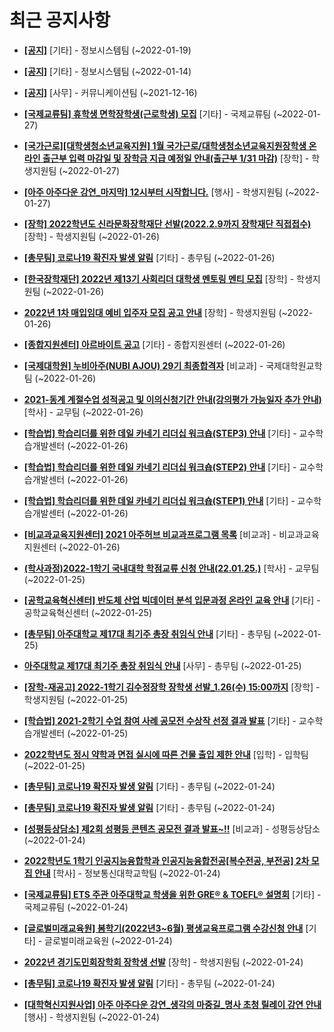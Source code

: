 # 최근 공지사항

* **[[공지]](http://ajou.ac.kr/kr/ajou/notice.do?mode=view&amp;articleNo=179802&amp;article.offset=0&amp;articleLimit=30)**
 [기타] - 정보시스템팀 (~2022-01-19)

* **[[공지]](http://ajou.ac.kr/kr/ajou/notice.do?mode=view&amp;articleNo=179594&amp;article.offset=0&amp;articleLimit=30)**
 [기타] - 정보시스템팀 (~2022-01-14)

* **[[공지]](http://ajou.ac.kr/kr/ajou/notice.do?mode=view&amp;articleNo=147976&amp;article.offset=0&amp;articleLimit=30)**
 [사무] - 커뮤니케이션팀 (~2021-12-16)

* **[[국제교류팀] 휴학생 면학장학생(근로학생) 모집](http://ajou.ac.kr/kr/ajou/notice.do?mode=view&amp;articleNo=180145&amp;article.offset=0&amp;articleLimit=30)**
 [기타] - 국제교류팀 (~2022-01-27)

* **[[국가근로][대학생청소년교육지원] 1월 국가근로/대학생청소년교육지원장학생 온라인 출근부 입력 마감일 및 장학금 지급 예정일 안내(출근부 1/31 마감)](http://ajou.ac.kr/kr/ajou/notice.do?mode=view&amp;articleNo=180143&amp;article.offset=0&amp;articleLimit=30)**
 [장학] - 학생지원팀 (~2022-01-27)

* **[[아주 아주다운 강연_마지막] 12시부터 시작합니다.](http://ajou.ac.kr/kr/ajou/notice.do?mode=view&amp;articleNo=180136&amp;article.offset=0&amp;articleLimit=30)**
 [행사] - 학생지원팀 (~2022-01-27)

* **[[장학] 2022학년도 신라문화장학재단 선발(2022.2.9까지 장학재단 직접접수)](http://ajou.ac.kr/kr/ajou/notice.do?mode=view&amp;articleNo=180131&amp;article.offset=0&amp;articleLimit=30)**
 [장학] - 학생지원팀 (~2022-01-26)

* **[[총무팀] 코로나19 확진자 발생 알림](http://ajou.ac.kr/kr/ajou/notice.do?mode=view&amp;articleNo=180127&amp;article.offset=0&amp;articleLimit=30)**
 [기타] - 총무팀 (~2022-01-26)

* **[[한국장학재단] 2022년 제13기 사회리더 대학생 멘토링 멘티 모집](http://ajou.ac.kr/kr/ajou/notice.do?mode=view&amp;articleNo=180118&amp;article.offset=0&amp;articleLimit=30)**
 [장학] - 학생지원팀 (~2022-01-26)

* **[2022년 1차 매입임대 예비 입주자 모집 공고 안내](http://ajou.ac.kr/kr/ajou/notice.do?mode=view&amp;articleNo=180113&amp;article.offset=0&amp;articleLimit=30)**
 [장학] - 학생지원팀 (~2022-01-26)

* **[[종합지원센터] 아르바이트 공고](http://ajou.ac.kr/kr/ajou/notice.do?mode=view&amp;articleNo=180102&amp;article.offset=0&amp;articleLimit=30)**
 [기타] - 종합지원센터 (~2022-01-26)

* **[[국제대학원] 누비아주(NUBI AJOU) 29기 최종합격자](http://ajou.ac.kr/kr/ajou/notice.do?mode=view&amp;articleNo=180100&amp;article.offset=0&amp;articleLimit=30)**
 [비교과] - 국제대학원교학팀 (~2022-01-26)

* **[2021-동계 계절수업 성적공고 및 이의신청기간 안내(강의평가 가능일자 추가 안내)](http://ajou.ac.kr/kr/ajou/notice.do?mode=view&amp;articleNo=180098&amp;article.offset=0&amp;articleLimit=30)**
 [학사] - 교무팀 (~2022-01-26)

* **[[학습법] 학습리더를 위한 데일 카네기 리더십 워크숍(STEP3) 안내](http://ajou.ac.kr/kr/ajou/notice.do?mode=view&amp;articleNo=180092&amp;article.offset=0&amp;articleLimit=30)**
 [기타] - 교수학습개발센터 (~2022-01-26)

* **[[학습법] 학습리더를 위한 데일 카네기 리더십 워크숍(STEP2) 안내](http://ajou.ac.kr/kr/ajou/notice.do?mode=view&amp;articleNo=180091&amp;article.offset=0&amp;articleLimit=30)**
 [기타] - 교수학습개발센터 (~2022-01-26)

* **[[학습법] 학습리더를 위한 데일 카네기 리더십 워크숍(STEP1) 안내](http://ajou.ac.kr/kr/ajou/notice.do?mode=view&amp;articleNo=180090&amp;article.offset=0&amp;articleLimit=30)**
 [기타] - 교수학습개발센터 (~2022-01-26)

* **[[비교과교육지원센터] 2021 아주허브 비교과프로그램 목록](http://ajou.ac.kr/kr/ajou/notice.do?mode=view&amp;articleNo=180080&amp;article.offset=0&amp;articleLimit=30)**
 [비교과] - 비교과교육지원센터 (~2022-01-26)

* **[(학사과정)2022-1학기 국내대학 학점교류 신청 안내(22.01.25.)](http://ajou.ac.kr/kr/ajou/notice.do?mode=view&amp;articleNo=180068&amp;article.offset=0&amp;articleLimit=30)**
 [학사] - 교무팀 (~2022-01-25)

* **[[공학교육혁신센터] 반도체 산업 빅데이터 분석 입문과정 온라인 교육 안내](http://ajou.ac.kr/kr/ajou/notice.do?mode=view&amp;articleNo=180067&amp;article.offset=0&amp;articleLimit=30)**
 [기타] - 공학교육혁신센터 (~2022-01-25)

* **[[총무팀] 아주대학교 제17대 최기주 총장 취임식 안내](http://ajou.ac.kr/kr/ajou/notice.do?mode=view&amp;articleNo=180065&amp;article.offset=0&amp;articleLimit=30)**
 [기타] - 총무팀 (~2022-01-25)

* **[아주대학교 제17대 최기주 총장 취임식 안내](http://ajou.ac.kr/kr/ajou/notice.do?mode=view&amp;articleNo=180064&amp;article.offset=0&amp;articleLimit=30)**
 [사무] - 총무팀 (~2022-01-25)

* **[[장학-재공고] 2022-1학기 김수정장학 장학생 선발_1.26(수) 15:00까지](http://ajou.ac.kr/kr/ajou/notice.do?mode=view&amp;articleNo=180061&amp;article.offset=0&amp;articleLimit=30)**
 [장학] - 학생지원팀 (~2022-01-25)

* **[[학습법] 2021-2학기 수업 참여 사례 공모전 수상작 선정 결과 발표](http://ajou.ac.kr/kr/ajou/notice.do?mode=view&amp;articleNo=180060&amp;article.offset=0&amp;articleLimit=30)**
 [기타] - 교수학습개발센터 (~2022-01-25)

* **[2022학년도 정시 약학과 면접 실시에 따른 건물 출입 제한 안내](http://ajou.ac.kr/kr/ajou/notice.do?mode=view&amp;articleNo=180042&amp;article.offset=0&amp;articleLimit=30)**
 [입학] - 입학팀 (~2022-01-25)

* **[[총무팀] 코로나19 확진자 발생 알림](http://ajou.ac.kr/kr/ajou/notice.do?mode=view&amp;articleNo=180021&amp;article.offset=0&amp;articleLimit=30)**
 [기타] - 총무팀 (~2022-01-24)

* **[[총무팀] 코로나19 확진자 발생 알림](http://ajou.ac.kr/kr/ajou/notice.do?mode=view&amp;articleNo=180020&amp;article.offset=0&amp;articleLimit=30)**
 [기타] - 총무팀 (~2022-01-24)

* **[[성평등상담소] 제2회 성평등 콘텐츠 공모전 결과 발표~!!](http://ajou.ac.kr/kr/ajou/notice.do?mode=view&amp;articleNo=180009&amp;article.offset=0&amp;articleLimit=30)**
 [비교과] - 성평등상담소 (~2022-01-24)

* **[2022학년도 1학기 인공지능융합학과 인공지능융합전공[복수전공, 부전공] 2차 모집 안내](http://ajou.ac.kr/kr/ajou/notice.do?mode=view&amp;articleNo=180008&amp;article.offset=0&amp;articleLimit=30)**
 [학사] - 정보통신대학교학팀 (~2022-01-24)

* **[[국제교류팀] ETS 주관 아주대학교 학생을 위한 GRE® &amp; TOEFL® 설명회](http://ajou.ac.kr/kr/ajou/notice.do?mode=view&amp;articleNo=180007&amp;article.offset=0&amp;articleLimit=30)**
 [기타] - 국제교류팀 (~2022-01-24)

* **[[글로벌미래교육원] 봄학기(2022년3~6월) 평생교육프로그램 수강신청 안내](http://ajou.ac.kr/kr/ajou/notice.do?mode=view&amp;articleNo=179997&amp;article.offset=0&amp;articleLimit=30)**
 [기타] - 글로벌미래교육원 (~2022-01-24)

* **[2022년 경기도민회장학회 장학생 선발](http://ajou.ac.kr/kr/ajou/notice.do?mode=view&amp;articleNo=179990&amp;article.offset=0&amp;articleLimit=30)**
 [장학] - 학생지원팀 (~2022-01-24)

* **[[총무팀] 코로나19 확진자 발생 알림](http://ajou.ac.kr/kr/ajou/notice.do?mode=view&amp;articleNo=179984&amp;article.offset=0&amp;articleLimit=30)**
 [기타] - 총무팀 (~2022-01-24)

* **[[대학혁신지원사업] 아주 아주다운 강연_생각의 마중길_명사 초청 릴레이 강연 안내](http://ajou.ac.kr/kr/ajou/notice.do?mode=view&amp;articleNo=179979&amp;article.offset=0&amp;articleLimit=30)**
 [행사] - 학생지원팀 (~2022-01-24)
